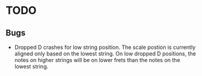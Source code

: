 # TODO

## Bugs

* Dropped D crashes for low string position. The scale postion is currently aligned only based on the lowest string. On low dropped D positions, the notes on higher strings will be on lower frets than the notes on the lowest string. 
